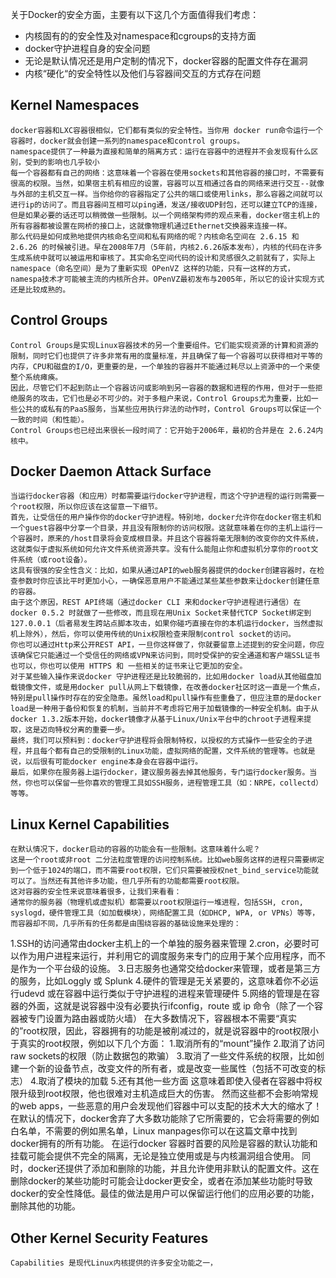 关于Docker的安全方面，主要有以下这几个方面值得我们考虑：<br/>
* 内核固有的的安全性及对namespace和cgroups的支持方面<br/>
* docker守护进程自身的安全问题<br/>
* 无论是默认情况还是用户定制的情况下，docker容器的配置文件存在漏洞<br/>
* 内核“硬化“的安全特性以及他们与容器间交互的方式存在问题<br/>
## Kernel Namespaces
    docker容器和LXC容器很相似，它们都有类似的安全特性。当你用 docker run命令运行一个容器时，docker就会创建一系列的namespace和control groups。
    namespace提供了一种最为直接和简单的隔离方式：运行在容器中的进程并不会发现有什么区别，受到的影响也几乎较小
    每一个容器都有自己的网络：这意味着一个容器在使用sockets和其他容器的接口时，不需要有很高的权限。当然，如果宿主机有相应的设置，容器可以互相通过各自的网络来进行交互--就像与外部的主机交互一样。当你给你的容器指定了公共的端口或使用links，那么容器之间就可以进行ip的访问了。而且容器间互相可以ping通，发送/接收UDP封包，还可以建立TCP的连接，但是如果必要的话还可以稍微做一些限制。以一个网络架构师的观点来看，docker宿主机上的所有容器都被设置在网桥的接口上，这就像物理机通过Ethernet交换器来连接一样。
    那么代码是如何成熟地提供内核命名空间和私有网络的呢？内核命名空间在 2.6.15 和 2.6.26 的时候被引进。早在2008年7月（5年前，内核2.6.26版本发布），内核的代码在许多生成系统中就可以被运用和审核了。其实命名空间代码的设计和灵感很久之前就有了，实际上namespace（命名空间）是为了重新实现 OPenVZ 这样的功能，只有一这样的方式，namespa技术才可能被主流的内核所合并。OPenVZ最初发布与2005年，所以它的设计实现方式还是比较成熟的。
## Control Groups
    Control Groups是实现Linux容器技术的另一个重要组件。它们能实现资源的计算和资源的限制，同时它们也提供了许多非常有用的度量标准，并且确保了每一个容器可以获得相对平等的内存，CPU和磁盘的I/O，更重要的是，一个单独的容器并不能通过耗尽以上资源中的一个来使整个系统瘫痪。
    因此，尽管它们不起到防止一个容器访问或影响到另一容器的数据和进程的作用，但对于一些拒绝服务的攻击，它们也是必不可少的。对于多租户来说，Control Groups尤为重要，比如一些公共的或私有的PaaS服务，当某些应用执行非法的动作时，Control Groups可以保证一个一致的时间（和性能）。
    Control Groups也已经出来很长一段时间了：它开始于2006年，最初的合并是在 2.6.24内核中。
## Docker Daemon Attack Surface
    当运行docker容器（和应用）时都需要运行docker守护进程，而这个守护进程的运行则需要一个root权限，所以你应该在这留意一下细节。
    首先，让受信任的用户操作你的docker守护进程。特别地，docker允许你在docker宿主机和一个guest容器中分享一个目录，并且没有限制你的访问权限。这就意味着在你的主机上运行一个容器时，原来的/host目录将会变成根目录。并且这个容器将毫无限制的改变你的文件系统，这就类似于虚拟系统如何允许文件系统资源共享。没有什么能阻止你和虚拟机分享你的root文件系统（或root设备）。
    这具有很强的安全性含义：比如，如果从通过API的web服务器提供的docker创建容器时，在检查参数时你应该比平时更加小心，一确保恶意用户不能通过某些某些参数来让docker创建任意的容器。
    由于这个原因，REST API终端（通过docker CLI 来和docker守护进程进行通信）在docker 0.5.2 时就做了一些修改，而且现在用Unix Socket来替代TCP Socket绑定到127.0.0.1（后者易发生跨站点脚本攻击，如果你碰巧直接在你的本机运行docker，当然虚拟机上除外），然后，你可以使用传统的Unix权限检查来限制control socket的访问。
    你也可以通过Http来公开REST API，一旦你这样做了，你就要留意上述提到的安全问题，你应该确保它只能通过一个受信任的网络或VPN来访问到，同时受保护的安全通道和客户端SSL证书也可以，你也可以使用 HTTPS 和 一些相关的证书来让它更加的安全。
    对于某些输入操作来说docker 守护进程还是比较脆弱的，比如用docker load从其他磁盘加载镜像文件，或是用docker pull从网上下载镜像，在改善docker社区时这一直是一个焦点，特别是pull操作时存在的安全隐患。虽然load和pull操作有些重叠了，但应注意的是docker load是一种用于备份和恢复的机制，当前并不考虑将它用于加载镜像的一种安全机制。由于从docker 1.3.2版本开始，docker镜像才从基于Linux/Unix平台中的chroot子进程来提取，这是迈向特权分离的重要一步。
    最终，我们可以预料到：docker守护进程将会限制特权，以授权的方式操作一些安全的子进程，并且每个都有自己的受限制的Linux功能，虚拟网络的配置，文件系统的管理等。也就是说，以后很有可能docker engine本身会在容器中运行。
    最后，如果你在服务器上运行docker，建议服务器去掉其他服务，专门运行docker服务。当然，你也可以保留一些你喜欢的管理工具如SSH服务，进程管理工具（如：NRPE，collectd）等等。
## Linux Kernel Capabilities
    在默认情况下，docker启动的容器的功能会有一些限制。这意味着什么呢？
    这是一个root或非root 二分法粒度管理的访问控制系统。比如web服务这样的进程只需要绑定到一个低于1024的端口，而不需要root权限，它们只需要被授权net_bind_service功能就可以了。当然还有其他许多功能，但几乎所有的功能都需要root权限。
    这对容器的安全性来说意味着很多，让我们来看看：
    通常你的服务器（物理机或虚拟机）都需要以root权限运行一堆进程，包括SSH, cron, syslogd，硬件管理工具（如加载模块），网络配置工具（如DHCP, WPA, or VPNs）等等，而容器却不同，几乎所有的任务都是由围绕容器的基础设施来处理的：
1.SSH的访问通常由docker主机上的一个单独的服务器来管理
2.cron，必要时可以作为用户进程来运行，并利用它的调度服务来专门的应用于某个应用程序，而不是作为一个平台级的设施。
3.日志服务也通常交给docker来管理，或者是第三方的服务，比如Loggly 或 Splunk
4.硬件的管理是无关紧要的，这意味着你不必运行udevd 或在容器中运行类似于守护进程的进程来管理硬件
5.网络的管理是在容器的外面，这就是说容器中没有必要执行ifconfig，route 或 ip 命令（除了一个容器被专门设置为路由器或防火墙）
    在大多数情况下，容器根本不需要“真实的”root权限，因此，容器拥有的功能是被削减过的，就是说容器中的root权限小于真实的root权限，例如以下几个方面：
1.取消所有的“mount”操作
2.取消了访问 raw sockets的权限（防止数据包的欺骗）
3.取消了一些文件系统的权限，比如创建一个新的设备节点，改变文件的所有者，或是改变一些属性（包括不可改变的标志）
4.取消了模块的加载
5.还有其他一些方面
    这意味着即使入侵者在容器中将权限升级到root权限，他也很难对主机造成巨大的伤害。
    然而这些都不会影响常规的web apps，一些恶意的用户会发现他们容器中可以支配的技术大大的缩水了！在默认的情况下，docker舍弃了大多数功能除了它所需要的，它会将需要的例如白名单，不需要的例如黑名单，Linux manpages你可以在这篇文章中找到docker拥有的所有功能。
    在运行docker 容器时首要的风险是容器的默认功能和挂载可能会提供不完全的隔离，无论是独立使用或是与内核漏洞组合使用。
    同时，docker还提供了添加和删除的功能，并且允许使用非默认的配置文件。这在删除docker的某些功能时可能会让docker更安全，或者在添加某些功能时导致docker的安全性降低。最佳的做法是用户可以保留运行他们的应用必要的功能，删除其他的功能。
## Other Kernel Security Features
    Capabilities 是现代Linux内核提供的许多安全功能之一，
